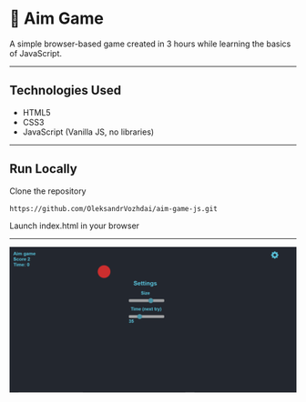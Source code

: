 # 🎯 Aim Game

A simple browser-based game created in 3 hours while learning the basics of JavaScript.

---

## Technologies Used

-  HTML5  
-  CSS3  
-  JavaScript (Vanilla JS, no libraries)

---

## Run Locally
Clone the repository 
 ```bash
 https://github.com/OleksandrVozhdai/aim-game-js.git
```
 Launch index.html in your browser

---

![screenshot](assets/screenshot.png)


